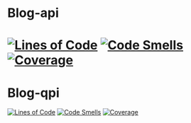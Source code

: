 # Blog-api
[![Lines of Code](https://sonarcloud.io/api/project_badges/measure?project=SerStrider_blog-api&metric=ncloc)](https://sonarcloud.io/summary/new_code?id=SerStrider_blog-api)
[![Code Smells](https://sonarcloud.io/api/project_badges/measure?project=SerStrider_blog-api&metric=code_smells)](https://sonarcloud.io/summary/new_code?id=SerStrider_blog-api)
[![Coverage](https://sonarcloud.io/api/project_badges/measure?project=SerStrider_blog-api&metric=coverage)](https://sonarcloud.io/summary/new_code?id=SerStrider_blog-api)
=======
# Blog-qpi
[![Lines of Code](https://sonarcloud.io/api/project_badges/measure?project=SerStrider_blog-api&metric=ncloc)](https://sonarcloud.io/summary/new_code?id=SerStrider_blog-api)
[![Code Smells](https://sonarcloud.io/api/project_badges/measure?project=SerStrider_blog-api&metric=code_smells)](https://sonarcloud.io/summary/new_code?id=SerStrider_blog-api)
[![Coverage](https://sonarcloud.io/api/project_badges/measure?project=SerStrider_blog-api&metric=coverage)](https://sonarcloud.io/summary/new_code?id=SerStrider_blog-api)
